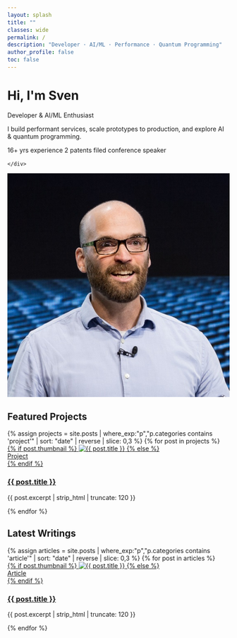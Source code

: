 ```yaml
---
layout: splash
title: ""
classes: wide
permalink: /
description: "Developer · AI/ML · Performance · Quantum Programming"
author_profile: false
toc: false
---
```

<div class="hero">
  <div class="pitch">
    <h1>Hi, I'm Sven</h1>
    <p class="tagline">Developer & AI/ML Enthusiast</p>
    <p>I build performant services, scale prototypes to production, and explore AI & quantum programming.</p>
    <div class="badges">
      <span class="badge">16+ yrs experience</span>
      <span class="badge">2 patents filed</span>
      <span class="badge">conference speaker</span>
      
    </div>
  </div>
  <div class="image">
    <img src="/assets/images/sven2.jpg" alt="Profile Image">
  </div>
</div>

<!-- PROJECTS -->
<section class="block">
  <div class="block__header">
    <h2>Featured Projects</h2>
  </div>

  <div class="grid cards">
    {% assign projects = site.posts | where_exp:"p","p.categories contains 'project'" | sort: "date" | reverse | slice: 0,3  %}
    {% for post in projects %}
      <article class="card">
        <a class="card__media" href="{{ post.url | relative_url }}">
          {% if post.thumbnail %}
            <img src="{{ post.thumbnail | relative_url }}" alt="{{ post.title }}" loading="lazy">
          {% else %}
            <div class="card__placeholder">Project</div>
          {% endif %}
        </a>
        <div class="card__body">
          <h3 class="card__title"><a href="{{ post.url | relative_url }}">{{ post.title }}</a></h3>
          <p class="card__excerpt">{{ post.excerpt | strip_html | truncate: 120 }}</p>
        </div>
      </article>
    {% endfor %}
  </div>
</section>

<!-- ARTICLES -->
<section class="block">
  <div class="block__header">
    <h2>Latest Writings</h2>
  </div>

  <div class="grid cards">
    {% assign articles = site.posts | where_exp:"p","p.categories contains 'article'" | sort: "date" | reverse | slice: 0,3 %}
    {% for post in articles %}
      <article class="card">
        <a class="card__media" href="{{ post.url | relative_url }}">
          {% if post.thumbnail %}
            <img src="{{ post.thumbnail | relative_url }}" alt="{{ post.title }}" loading="lazy">
          {% else %}
            <div class="card__placeholder">Article</div>
          {% endif %}
        </a>
        <div class="card__body">
          <h3 class="card__title"><a href="{{ post.url | relative_url }}">{{ post.title }}</a></h3>
          <p class="card__excerpt">{{ post.excerpt | strip_html | truncate: 120 }}</p>
        </div>
      </article>
    {% endfor %}
  </div>
</section>
